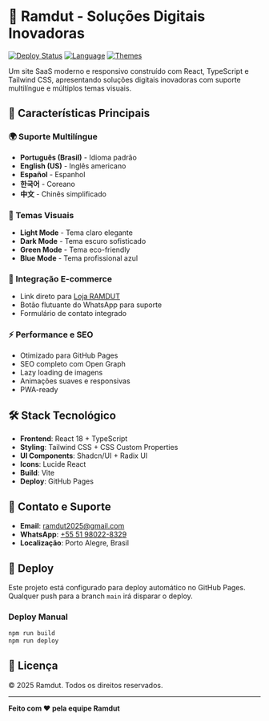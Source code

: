 # 🚀 Ramdut - Soluções Digitais Inovadoras

[![Deploy Status](https://img.shields.io/badge/deploy-success-brightgreen.svg)](https://ramdut.github.io/)
[![Language](https://img.shields.io/badge/languages-5-blue.svg)](#idiomas-suportados)
[![Themes](https://img.shields.io/badge/themes-4-purple.svg)](#temas-visuais)

Um site SaaS moderno e responsivo construído com React, TypeScript e Tailwind CSS, apresentando soluções digitais inovadoras com suporte multilíngue e múltiplos temas visuais.

## 🌟 Características Principais

### 🌍 Suporte Multilíngue
- **Português (Brasil)** - Idioma padrão
- **English (US)** - Inglês americano
- **Español** - Espanhol
- **한국어** - Coreano
- **中文** - Chinês simplificado

### 🎨 Temas Visuais
- **Light Mode** - Tema claro elegante
- **Dark Mode** - Tema escuro sofisticado
- **Green Mode** - Tema eco-friendly
- **Blue Mode** - Tema profissional azul

### 🛒 Integração E-commerce
- Link direto para [Loja RAMDUT](https://ramdut.lojavirtualnuvem.com.br/admin/v2/products)
- Botão flutuante do WhatsApp para suporte
- Formulário de contato integrado

### ⚡ Performance e SEO
- Otimizado para GitHub Pages
- SEO completo com Open Graph
- Lazy loading de imagens
- Animações suaves e responsivas
- PWA-ready

## 🛠️ Stack Tecnológico

- **Frontend**: React 18 + TypeScript
- **Styling**: Tailwind CSS + CSS Custom Properties
- **UI Components**: Shadcn/UI + Radix UI
- **Icons**: Lucide React
- **Build**: Vite
- **Deploy**: GitHub Pages

## 📧 Contato e Suporte

- **Email**: [ramdut2025@gmail.com](mailto:ramdut2025@gmail.com)
- **WhatsApp**: [+55 51 98022-8329](https://wa.me/5551980228329)
- **Localização**: Porto Alegre, Brasil

## 🚀 Deploy

Este projeto está configurado para deploy automático no GitHub Pages. Qualquer push para a branch `main` irá disparar o deploy.

### Deploy Manual
```bash
npm run build
npm run deploy
```

## 📄 Licença

© 2025 Ramdut. Todos os direitos reservados.

---

**Feito com ❤️ pela equipe Ramdut**